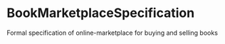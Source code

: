 # BookMarketplaceSpecification
Formal specification of online-marketplace for buying and selling books
